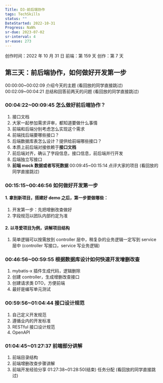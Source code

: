 ```yaml
---
Title: D3-前后端协作
tags: TechSkills
status: ""
DateStarted: 2022-10-31
Progress: NaN%
sr-due: 2023-07-02
sr-interval: 4
sr-ease: 273
---
```


创作时间：2022 年 10 月 31 日
前端：第 159 天
创作：第 7 天

## **第三天：前后端协作，如何做好开发第一步**

00:00:00~00:02:09 介绍今天的主题 (看回放的同学直接跳过)
00:02:09~00:04:21 总结和回答前两天的问题 (看回放的同学直接跳过)

### 00:04:22~00:09:45 怎么做好前后端协作？

1. 接口文档
2. 大家一起参加需求评审，都知道要做什么事情
3. 前端和后端分别考虑怎么实现这个需求
4. 前端找后端要哪些接口？
5. 后端数据库表怎么设计？提供给前端哪些接口？
6. 本质上前后端对接依赖于**接口文档**
7. 前后端对齐，确认了字段信息，接口信息，前后端并行开发
8. 后端独立写接口
9. **前端 mock 数据或者写死数据**
   00:09:45~00:15:14 点评大家的项目 (看回放的同学直接跳过)

### 00:15:15~00:46:56 如何做好开发第一步

#### 1. 拿到新项目，搭建好 demo 之后，第一步要做哪些：

1. 开发第一步：先把增删改查做好
2. 字段规范以团队内部约定为准

#### 2. 以寻爱项目为例，讲解项目结构

1. 简单逻辑可以按需放到 controller 层中，稍复杂的业务逻辑一定写到 service 层中 (controller 写接口，service 写业务逻辑)

### 00:46:56~00:59:55 根据数据库设计如何快速开发增删改查

1. mybatis-x 插件生成代码，逻辑删除
2. 创建 controller，生成增删改查接口
3. 创建请求类 DTO，方便前端
4. 最好是编写单元测试

### 00:59:56~01:04:44 接口设计规范

1. 自己定义开发规范
2. 遵循业内的开发标准
3. RESTful 接口设计规范
4. OpenAPI

### 01:04:45~01:27:37 前端部分讲解

1. 前端目录结构
2. 前端增删改查步骤讲解
3. 前端开发经验分享
   01:27:38~01:28:50(结束) 任务分配 (看回放的同学直接跳过)
